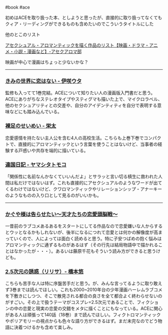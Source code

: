 #book #ace

初めはACEを取り扱った本、としようと思ったが、直接的に取り扱ってなくてもクィア・リーディングができるものも含めたいのでこういうタイトルにした

他のとこのリスト

[アセクシュアル・アロマンティックを描く作品のリスト【映画・ドラマ・アニメ・小説・漫画など】-アセクアロマ部](https://acearobu.com/asexual-aromantic-representation/)

映画が中心で漫画はちょっと少ないかな？

---

### [きみの世界に恋はない - 伊咲ウタ](https://www.pixiv.net/artworks/94103754)

監修も入ってて1巻完結。ACEについて知りたい人の漫画版入門書だと思う。ACEにありがちなステレオタイプやスティグマも描いた上で、マイクロラベル、他のセクシュアリティとの交差や、自分のアイデンティティを自分で表明する意味などにも踏み込んでいる。

### [裸足のせいめい - 栄太](https://www.pixiv.net/user/1211793/series/150383)

恋愛感情を持たない主人公を含む4人の高校生活。こちらも上巻下巻でコンパクトで、直接的にアロマンティックという言葉を使うことはないけど、当事者の経験する戸惑いや共存を端的に描いている。


### [違国日記 - ヤマシタトモコ](https://www.shodensha.co.jp/ikokunikki/)

「関係性に名前なんかなくていいんだよ」とサラッと言い切る槙生に救われた人間は私だけではないはず。これも直接的にアセクシュアルのようなワードが出てくるわけではないけど、クワロマンティックやリレーションシップ・アナーキーのようなものの入り口として見るのがいいかも。

---

### [かぐや様は告らせたい～天才たちの恋愛頭脳戦～](https://kaguya.love/)

一昔前のラブコメあるあるをスタートにしてる作品なので恋愛嫌いな人からするとウッとなるかもしれないが、後半になるにつれて恋愛とは何かの解像度が高まっていくので、人によっては面白く読めると思う。特に子安つばめの抱く悩みはアロマンティックに通ずるものがあるはず（その行先は結局物語中で描かれることはなかったが・・・）。あるいは藤原千花もそういう読み方ができると思うけども。

### [2.5次元の誘惑（リリサ）- 橋本悠](https://www.shonenjump.com/j/rensai/list/nitengojigen.html)

こちらも苦手な人は特に序盤苦手だと思う。が、みんな言ってるように取り敢えず3巻までは読んでほしい。これも2000~2010年台の少年漫画ハーレムラブコメを下敷きにしつつ、そこで散見される都合の良さを全て都合よく終わらせないのがすごい。その上で扱うテーマがコスプレ=2.5次元であることで、フィクションの中の恋愛と現実の恋愛の交錯をメタに描くことにもなっている。ACEに関心がある人は頑張って140話（18巻）まで読んでほしい。フィクトロマンティックやポリアモリーの視点からも色々な語り方ができるはず。まだ未完なのでどう物語に決着つけるかも含めて楽しみ。